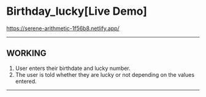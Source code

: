 # Birthday_lucky[Live Demo]
https://serene-arithmetic-1f56b8.netlify.app/


<hr />

## WORKING
1. User enters their birthdate and lucky number.
2. The user is told whether they are lucky or not depending on the values entered.

<hr />
